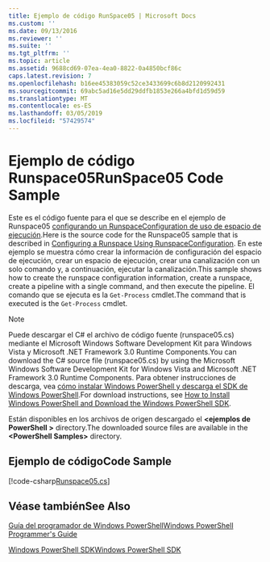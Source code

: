 ```yaml
---
title: Ejemplo de código RunSpace05 | Microsoft Docs
ms.custom: ''
ms.date: 09/13/2016
ms.reviewer: ''
ms.suite: ''
ms.tgt_pltfrm: ''
ms.topic: article
ms.assetid: 9688cd69-07ea-4ea0-8822-0a4850bcf86c
caps.latest.revision: 7
ms.openlocfilehash: b16ee45383059c52ce3433699c6b8d2120992431
ms.sourcegitcommit: 69abc5ad16e5dd29ddfb1853e266a4bfd1d59d59
ms.translationtype: MT
ms.contentlocale: es-ES
ms.lasthandoff: 03/05/2019
ms.locfileid: "57429574"
---
```

# <a name="runspace05-code-sample"></a><span data-ttu-id="fca33-102">Ejemplo de código Runspace05</span><span class="sxs-lookup"><span data-stu-id="fca33-102">RunSpace05 Code Sample</span></span>

<span data-ttu-id="fca33-103">Este es el código fuente para el que se describe en el ejemplo de Runspace05 [configurando un RunspaceConfiguration de uso de espacio de ejecución](http://msdn.microsoft.com/en-us/42681d19-2d05-4975-befd-afb1990e79b2).</span><span class="sxs-lookup"><span data-stu-id="fca33-103">Here is the source code for the Runspace05 sample that is described in [Configuring a Runspace Using RunspaceConfiguration](http://msdn.microsoft.com/en-us/42681d19-2d05-4975-befd-afb1990e79b2).</span></span> <span data-ttu-id="fca33-104">En este ejemplo se muestra cómo crear la información de configuración del espacio de ejecución, crear un espacio de ejecución, crear una canalización con un solo comando y, a continuación, ejecutar la canalización.</span><span class="sxs-lookup"><span data-stu-id="fca33-104">This sample shows how to create the runspace configuration information, create a runspace, create a pipeline with a single command, and then execute the pipeline.</span></span> <span data-ttu-id="fca33-105">El comando que se ejecuta es la `Get-Process` cmdlet.</span><span class="sxs-lookup"><span data-stu-id="fca33-105">The command that is executed is the `Get-Process` cmdlet.</span></span>

> [!NOTE]
> <span data-ttu-id="fca33-106">Puede descargar el C# el archivo de código fuente (runspace05.cs) mediante el Microsoft Windows Software Development Kit para Windows Vista y Microsoft .NET Framework 3.0 Runtime Components.</span><span class="sxs-lookup"><span data-stu-id="fca33-106">You can download the C# source file (runspace05.cs) by using the Microsoft Windows Software Development Kit for Windows Vista and Microsoft .NET Framework 3.0 Runtime Components.</span></span> <span data-ttu-id="fca33-107">Para obtener instrucciones de descarga, vea [cómo instalar Windows PowerShell y descarga el SDK de Windows PowerShell](/powershell/developer/installing-the-windows-powershell-sdk).</span><span class="sxs-lookup"><span data-stu-id="fca33-107">For download instructions, see [How to Install Windows PowerShell and Download the Windows PowerShell SDK](/powershell/developer/installing-the-windows-powershell-sdk).</span></span>
>
> <span data-ttu-id="fca33-108">Están disponibles en los archivos de origen descargado el  **\<ejemplos de PowerShell >** directory.</span><span class="sxs-lookup"><span data-stu-id="fca33-108">The downloaded source files are available in the **\<PowerShell Samples>** directory.</span></span>

## <a name="code-sample"></a><span data-ttu-id="fca33-109">Ejemplo de código</span><span class="sxs-lookup"><span data-stu-id="fca33-109">Code Sample</span></span>

[!code-csharp[Runspace05.cs](../../powershell-sdk-samples/SDK-2.0/csharp/Runspace05/Runspace05.cs#L11-L86 "Runspace05.cs")]

## <a name="see-also"></a><span data-ttu-id="fca33-110">Véase también</span><span class="sxs-lookup"><span data-stu-id="fca33-110">See Also</span></span>

[<span data-ttu-id="fca33-111">Guía del programador de Windows PowerShell</span><span class="sxs-lookup"><span data-stu-id="fca33-111">Windows PowerShell Programmer's Guide</span></span>](./windows-powershell-programmer-s-guide.md)

[<span data-ttu-id="fca33-112">Windows PowerShell SDK</span><span class="sxs-lookup"><span data-stu-id="fca33-112">Windows PowerShell SDK</span></span>](../windows-powershell-reference.md)